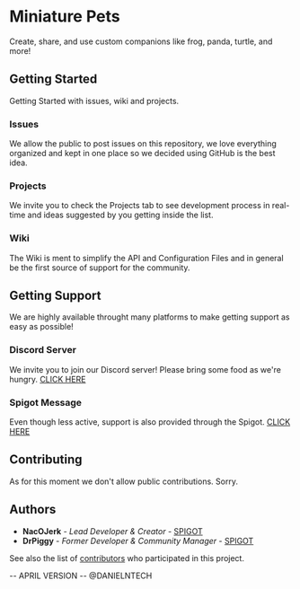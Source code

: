 # Miniature Pets

Create, share, and use custom companions like frog, panda, turtle, and more!

## Getting Started

Getting Started with issues, wiki and projects.

### Issues

We allow the public to post issues on this repository, we love everything organized and kept in one place so we decided using GitHub is the best idea.

### Projects

We invite you to check the Projects tab to see development process in real-time and ideas suggested by you getting inside the list.

### Wiki

The Wiki is ment to simplify the API and Configuration Files and in general be the first source of support for the community.

## Getting Support

We are highly available throught many platforms to make getting support as easy as possible!

### Discord Server

We invite you to join our Discord server! Please bring some food as we're hungry.
[CLICK HERE](https://discord.gg/E3wcKQF)

### Spigot Message

Even though less active, support is also provided through the Spigot. [CLICK HERE](https://www.spigotmc.org/conversations/add?to=Domain,NacOJerk&title=MiniaturePets%20Private%20Message%20Support)

## Contributing

As for this moment we don't allow public contributions. Sorry.

## Authors

* **NacOJerk** - *Lead Developer & Creator* - [SPIGOT](https://www.spigotmc.org/members/nacojerk.5273/)
* **DrPiggy** - *Former Developer & Community Manager* - [SPIGOT](https://www.spigotmc.org/members/drpiggy.115553/)

See also the list of [contributors](https://github.com/your/project/contributors) who participated in this project.


-- APRIL VERSION
-- @DANIELNTECH
